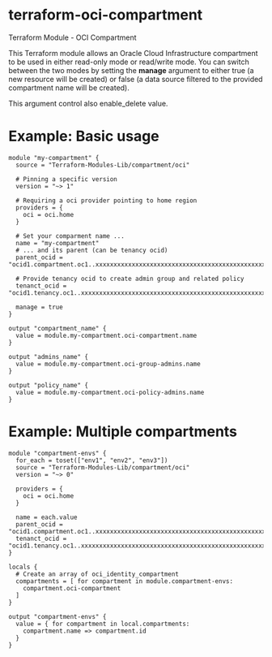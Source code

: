 # terraform-oci-compartment
Terraform Module - OCI Compartment

This Terraform module allows an Oracle Cloud Infrastructure compartment to be used in either read-only mode or read/write mode. You can switch between the two modes by setting the **manage** argument to either true (a new resource will be created) or false (a data source filtered to the provided compartment name will be created).

This argument control also enable_delete value.

# Example: Basic usage
```hcl
module "my-compartment" {
  source = "Terraform-Modules-Lib/compartment/oci"
  
  # Pinning a specific version
  version = "~> 1"
  
  # Requiring a oci provider pointing to home region
  providers = {
    oci = oci.home
  }
  
  # Set your comparment name ...
  name = "my-compartment"
  # ... and its parent (can be tenancy ocid)
  parent_ocid = "ocid1.compartment.oc1..xxxxxxxxxxxxxxxxxxxxxxxxxxxxxxxxxxxxxxxxxxxxxxxxxxxxxxxxxxxx"
  
  # Provide tenancy ocid to create admin group and related policy
  tenanct_ocid = "ocid1.tenancy.oc1..xxxxxxxxxxxxxxxxxxxxxxxxxxxxxxxxxxxxxxxxxxxxxxxxxxxxxxxxxxxx"

  manage = true
}

output "compartment_name" {
  value = module.my-compartment.oci-compartment.name
}

output "admins_name" {
  value = module.my-compartment.oci-group-admins.name
}

output "policy_name" {
  value = module.my-compartment.oci-policy-admins.name
}
```

# Example: Multiple compartments
```hcl
module "compartment-envs" {
  for_each = toset(["env1", "env2", "env3"])
  source = "Terraform-Modules-Lib/compartment/oci"
  version = "~> 0"
  
  providers = {
    oci = oci.home
  }

  name = each.value
  parent_ocid = "ocid1.compartment.oc1..xxxxxxxxxxxxxxxxxxxxxxxxxxxxxxxxxxxxxxxxxxxxxxxxxxxxxxxxxxxx"
  tenanct_ocid = "ocid1.tenancy.oc1..xxxxxxxxxxxxxxxxxxxxxxxxxxxxxxxxxxxxxxxxxxxxxxxxxxxxxxxxxxxx"
}

locals {
  # Create an array of oci_identity_compartment
  compartments = [ for compartment in module.compartment-envs:
    compartment.oci-compartment
  ]
}

output "compartment-envs" {
  value = { for compartment in local.compartments:
    compartment.name => compartment.id
  }
}
```

